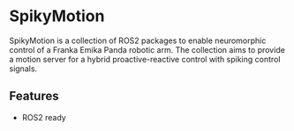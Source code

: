 # SpikyMotion
SpikyMotion is a collection of ROS2 packages to enable neuromorphic control of a Franka Emika Panda robotic arm.
The collection aims to provide a motion server for a hybrid proactive-reactive control with spiking control signals.

## Features
* ROS2 ready


